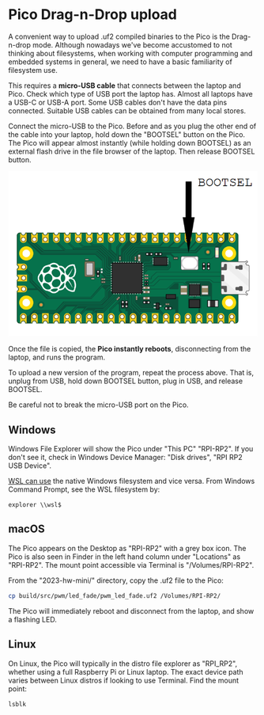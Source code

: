 # Pico Drag-n-Drop upload

A convenient way to upload .uf2 compiled binaries to the Pico is the Drag-n-drop mode.
Although nowadays we've become accustomed to not thinking about filesystems, when working with computer programming and embedded systems in general, we need to have a basic familiarity of filesystem use.

This requires a **micro-USB cable** that connects between the laptop and Pico.
Check which type of USB port the laptop has.
Almost all laptops have a USB-C or USB-A port.
Some USB cables don't have the data pins connected.
Suitable USB cables can be obtained from many local stores.

Connect the micro-USB to the Pico.
Before and as you plug the other end of the cable into your laptop, hold down the "BOOTSEL" button on the Pico.
The Pico will appear almost instantly (while holding down BOOTSEL) as an external flash drive in the file browser of the laptop.
Then release BOOTSEL button.

![bootsel switch](./bootsel.png)

Once the file is copied, the **Pico instantly reboots**, disconnecting from the laptop, and runs the program.

To upload a new version of the program, repeat the process above.
That is, unplug from USB, hold down BOOTSEL button, plug in USB, and release BOOTSEL.

Be careful not to break the micro-USB port on the Pico.

## Windows

Windows File Explorer will show the Pico under "This PC" "RPI-RP2".
If you don't see it, check in Windows Device Manager: "Disk drives", "RPI RP2 USB Device".

[WSL can use](https://docs.microsoft.com/en-us/windows/wsl/filesystems)
the native Windows filesystem and vice versa.
From Windows Command Prompt, see the WSL filesystem by:

```pwsh
explorer \\wsl$
```

## macOS

The Pico appears on the Desktop as "RPI-RP2" with a grey box icon.
The Pico is also seen in Finder in the left hand column under "Locations" as "RPI-RP2".
The mount point accessible via Terminal is "/Volumes/RPI-RP2".

From the "2023-hw-mini/" directory, copy the .uf2 file to the Pico:

```sh
cp build/src/pwm/led_fade/pwm_led_fade.uf2 /Volumes/RPI-RP2/
```

The Pico will immediately reboot and disconnect from the laptop, and show a flashing LED.

## Linux

On Linux, the Pico will typically in the distro file explorer as "RPI_RP2", whether using a full Raspberry Pi or Linux laptop.
The exact device path varies between Linux distros if looking to use Terminal.
Find the mount point:

```sh
lsblk
```
